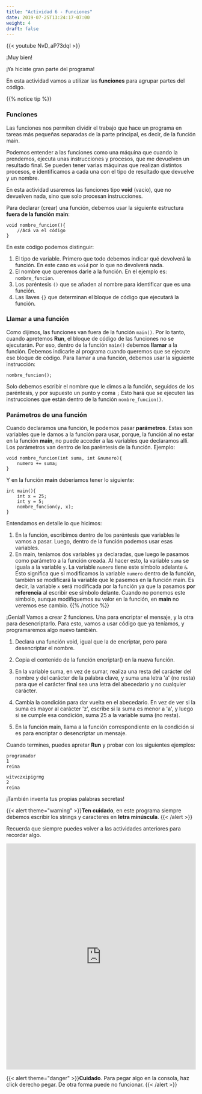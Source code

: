```yaml
---
title: "Actividad 6 - Funciones"
date: 2019-07-25T13:24:17-07:00
weight: 4
draft: false
---
```


{{< youtube NvD_aP73dqI >}}

¡Muy bien! 

¡Ya hiciste gran parte del programa!

En esta actividad vamos a utilizar las **funciones** para agrupar partes del código.

{{% notice tip %}}

### Funciones

Las funciones nos permiten dividir el trabajo que hace un programa en tareas más pequeñas separadas de la parte principal, es decir, de la función main.

Podemos entender a las funciones como una máquina que  cuando la prendemos, ejecuta unas instrucciones y procesos, que me devuelven un resultado final. Se pueden tener varias máquinas que realizan distintos procesos, e identificamos a cada una con el tipo de resultado que devuelve y un nombre.

En esta actividad usaremos las funciones tipo **void** (vacío), que no devuelven nada, sino que solo procesan instrucciones.

Para declarar (crear) una función, debemos usar la siguiente estructura **fuera de la función main**:
```
void nombre_funcion(){
    //Acá va el código
}
```
En este código podemos distinguir:
1. El tipo de variable. Primero que todo debemos indicar qué devolverá la función. En este caso es `void` por lo que no devolverá nada.
2. El nombre que queremos darle a la función. En el ejemplo es: `nombre_funcion`.
3. Los paréntesis `()` que se añaden al nombre para identificar que es una función.
4. Las llaves `{}` que determinan el bloque de código que ejecutará la función.

### Llamar a una función

Como dijimos, las funciones van fuera de la función `main()`. Por lo tanto, cuando apretemos **Run**, el bloque de código de las funciones no se ejecutarán. Por eso, dentro de la función `main()` debemos **llamar** a la función. Debemos indicarle al programa cuando queremos que se ejecute ese bloque de código.
Para llamar a una función, debemos usar la siguiente instrucción:
```
nombre_funcion();
```
Solo debemos escribir el nombre que le dimos a la función, seguidos de los paréntesis, y por supuesto un punto y coma `;`
Esto hará que se ejecuten las instrucciones que están dentro de la función `nombre_funcion()`.

### Parámetros de una función

Cuando declaramos una función, le podemos pasar **parámetros**. Estas son variables que le damos a la función para usar, porque, la función al no estar en la función **main**, no puede acceder a las variables que declaramos allí. 
Los parámetros van dentro de los paréntesis de la función.
Ejemplo:
```
void nombre_funcion(int suma, int &numero){
    numero += suma;
}
```
Y en la función **main** deberíamos tener lo siguiente:
```
int main(){
    int x = 25;
    int y = 5;
    nombre_funcion(y, x);
}
```
Entendamos en detalle lo que hicimos:
1. En la función, escribimos dentro de los paréntesis que variables le vamos a pasar. Luego, dentro de la función podemos usar esas variables.
2. En main, teníamos dos variables ya declaradas, que luego le pasamos como parámetro a la función creada. Al hacer esto, la variable `suma` se iguala a la variable `y`.
La variable `numero` tiene este símbolo adelante `&`. Esto significa que si modificamos la variable `numero` dentro de la función, también se modificará la variable que le pasemos en la función main. Es decir, la variable `x` será modificada por la función ya que la pasamos **por referencia** al escribir ese símbolo delante. Cuando no ponemos este símbolo, aunque modifiquemos su valor en la función, en **main** no veremos ese cambio.
{{% /notice %}}

¡Genial!
Vamos a crear 2 funciones. Una para encriptar el mensaje, y la otra para desencriptarlo.
Para esto, vamos a usar código que ya teníamos, y programaremos algo nuevo también.

1. Declara una función void, igual que la de encriptar, pero para desencriptar el nombre.

2. Copia el contenido de la función encriptar() en la nueva función.

3. En la variable suma, en vez de sumar, realiza una resta del carácter del nombre y del carácter de la palabra clave, y suma una letra 'a' (no resta) para que el carácter final sea una letra del abecedario y no cualquier carácter.

4. Cambia la condición para dar vuelta en el abecedario. En vez de ver si la suma es mayor al carácter 'z', escribe si la suma es menor a 'a', y luego si se cumple esa condición, suma 25 a la variable suma (no resta).

5. En la función main, llama a la función correspondiente en la condición si es para encriptar o desencriptar un mensaje.

Cuando termines, puedes apretar **Run** y probar con los siguientes ejemplos:
```
programador
1
reina
```
```
witvczxipigrmg
2
reina
```
¡También inventa tus propias palabras secretas!

{{< alert theme="warning" >}}**Ten cuidado**, en este programa siempre debemos escribir los strings y caracteres en **letra minúscula**.  {{< /alert >}}

Recuerda que siempre puedes volver a las actividades anteriores para recordar algo.


<iframe height="600px" width="100%" src="https://replit.com/@nuevofoundation/actividad-6?lite=true#main.cpp" scrolling="no" frameborder="no" allowtransparency="true" allowfullscreen="true" sandbox="allow-forms allow-pointer-lock allow-popups allow-same-origin allow-scripts allow-modals"></iframe>

{{< alert theme="danger" >}}**Cuidado**. Para pegar algo en la consola, haz click derecho pegar. De otra forma puede no funcionar. {{< /alert >}}
